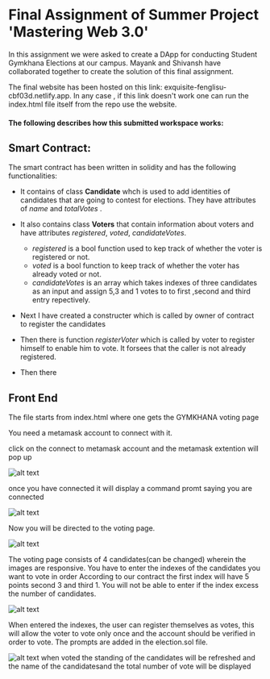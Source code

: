 # Final Assignment of Summer Project 'Mastering Web 3.0'

In this assignment we were asked to create a DApp for conducting Student Gymkhana Elections at our campus. Mayank and Shivansh have collaborated together to create the solution of this final assignment. 

The final website has been hosted on this link: exquisite-fenglisu-cbf03d.netlify.app. In any case , if this link doesn't work one can run the index.html file itself from the repo use the website.

#### The following describes how this submitted workspace works:

## Smart Contract:

The smart contract has been written in solidity and has the following functionalities:
 - It contains of class **Candidate** whch is used to add identities of candidates that are going to contest for elections. They have attributes of _name_ and _totalVotes_ .
 - It also contains class **Voters** that contain information about voters and have attributes _registered_, _voted_, _candidateVotes_.
   - _registered_ is a bool function used to kep track of whether the voter is registered or not.
   * _voted_ is a bool function to keep track of whether the voter has already voted or not.
   * _candidateVotes_ is an array which takes indexes of three candidates as an input and assign 5,3 and 1 votes to to first ,second and third entry repectively.

 - Next I have created a constructer which is called by owner of contract to register the candidates
 - Then there is function *registerVoter* which is called by voter to register himself to enable him to vote. It forsees that the caller is not already registered.
 - Then there 

 ## Front End

The file starts from index.html where one gets the GYMKHANA voting page

You need a metamask account to connect with it.

click on the connect to metamask account and the metamask extention will pop up 

![alt text](https://i.ibb.co/fXSQh6j/image.png)

once you have connected it will display a command promt saying you are connected

![alt text](https://i.ibb.co/0q4Yt0F/image.png)

Now you will be directed to the voting page.

![alt text](https://i.ibb.co/D51qjDL/image.png)

The voting page consists of 4 candidates(can be changed) wherein the images are responsive. You have to enter the indexes of the candidates you want to vote in order
According to our contract the first index will have 5 points second 3 and third 1.
You will not be able to enter if the index excess the number of candidates.

![alt text](https://i.ibb.co/4RbdrVY/Whats-App-Image-2023-07-29-at-16-04-28.jpg)


When entered the indexes, the user can register themselves as votes, this will allow the voter to vote only once and the account should be verified in order to vote. The prompts are added in the election.sol file.

![alt text](https://i.ibb.co/6D3Db5J/image.png)
when voted the standing of the candidates will be refreshed and the name of the candidatesand the total number of vote will be displayed
